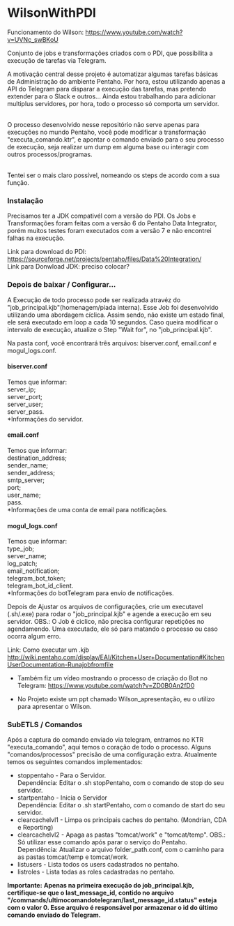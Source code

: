 # WilsonWithPDI

Funcionamento do Wilson: https://www.youtube.com/watch?v=UVNc_swBKoU

Conjunto de jobs e transformações criados com o PDI, que possibilita a execução de tarefas via Telegram.

A motivação central desse projeto é automatizar algumas tarefas básicas de Administração do ambiente Pentaho.
Por hora, estou utilizando apenas a API do Telegram para disparar a execução das tarefas, mas pretendo extender para o Slack e outros...
Ainda estou trabalhando para adicionar multiplus servidores, por hora, todo o processo só comporta um servidor.

<br />O processo desenvolvido nesse repositório não serve apenas para execuções no mundo Pentaho, você pode modificar a transformação "executa_comando.ktr", e apontar o comando enviado para o seu processo de execução, seja realizar um dump em alguma base ou interagir com outros processos/programas.

<br />Tentei ser o mais claro possível, nomeando os steps de acordo com a sua função.


### Instalação

Precisamos ter a JDK compativél com a versão do PDI.
Os Jobs e Transformações foram feitas com a versão 6 do Pentaho Data Integrator, porém muitos testes foram executados com a versão 7 e não encontrei falhas na execução.

Link para download do PDI: https://sourceforge.net/projects/pentaho/files/Data%20Integration/
<br />Link para Donwload JDK: preciso colocar?

### Depois de baixar / Configurar...

  A Execução de todo processo pode ser realizada atravéz do "job_principal.kjb"(homenagem/piada interna). 
Esse Job foi desenvolvido utilizando uma abordagem cíclica. Assim sendo, não existe um estado final, ele será executado em loop a cada 10 segundos. Caso queira modificar o intervalo de execução, atualize o Step "Wait for", no "job_principal.kjb".

Na pasta conf, você encontrará três arquivos: biserver.conf, email.conf e mogul_logs.conf.

#### biserver.conf
Temos que informar:<br />
server_ip;<br />
server_port;<br />
server_user;<br />
server_pass.<br />
*Informações do servidor. 

#### email.conf
Temos que informar:<br />
destination_address;<br />
sender_name;<br />
sender_address;<br />
smtp_server;<br />
port;<br />
user_name;<br />
pass.<br />
*Informações de uma conta de email para notificações.

#### mogul_logs.conf
Temos que informar:<br />
type_job;<br />
server_name;<br />
log_patch;<br />
email_notification;<br />
telegram_bot_token;<br />
telegram_bot_id_client.<br />
*Informações do botTelegram para envio de notificações.

Depois de Ajustar os arquivos de configurações, crie um executavel (.sh/.exe) para rodar o "job_principal.kjb" e agende a execução em seu servidor. 
OBS.: O Job é ciclico, não precisa configurar repetições no agendamendo. Uma executado, ele só para matando o processo ou caso ocorra algum erro.

Link: Como executar um .kjb http://wiki.pentaho.com/display/EAI/Kitchen+User+Documentation#KitchenUserDocumentation-Runajobfromfile


- Também fiz um vídeo mostrando o processo de criação do Bot no Telegram: https://www.youtube.com/watch?v=ZD0B0An2fD0

- No Projeto existe um ppt chamado Wilson_apresentação, eu o utilizo para apresentar o Wilson.

### SubETLS / Comandos

Após a captura do comando enviado via telegram, entramos no KTR "executa_comando", aqui temos o coração de todo o processo.
Alguns "comandos/processos" precisão de uma configuração extra. 
Atualmente temos os seguintes comandos implementados:

- stoppentaho - Para o Servidor.<br />
Dependência: Editar o .sh stopPentaho, com o comando de stop do seu servidor.<br />
- startpentaho - Inicia o Servidor<br />
Dependência: Editar o .sh startPentaho, com o comando de start do seu servidor.<br />
- clearcachelvl1 - Limpa os principais caches do pentaho. (Mondrian, CDA e Reporting)<br />
- clearcachelvl2 - Apaga as pastas "tomcat/work" e "tomcat/temp". OBS.: Só utilizar esse comando após parar o serviço do Pentaho.<br />
Dependência: Atualizar o arquivo folder_path.conf, com o caminho para as pastas tomcat/temp e tomcat/work.<br />
- listusers - Lista todos os users cadastrados no pentaho.<br />
- listroles - Lista todas as roles cadastradas no pentaho.<br />

**Importante:**
**Apenas na primeira execução do job_principal.kjb, certifique-se que o last_message_id, contido no arquivo "/commands/ultimocomandotelegram/last_message_id.status" esteja com o valor 0. Esse arquivo é responsável por armazenar o id do último comando enviado do Telegram.**
